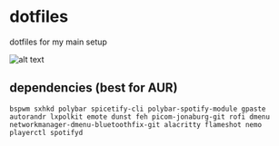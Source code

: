 # dotfiles
dotfiles for my main setup </b>

![alt text](https://i.imgur.com/NHaojXh.png)

## dependencies (best for AUR)
```
bspwm sxhkd polybar spicetify-cli polybar-spotify-module gpaste autorandr lxpolkit emote dunst feh picom-jonaburg-git rofi dmenu networkmanager-dmenu-bluetoothfix-git alacritty flameshot nemo playerctl spotifyd
```


